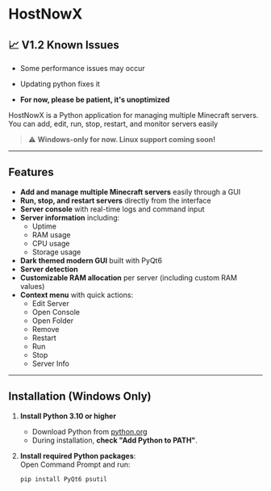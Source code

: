 # HostNowX

## 📈 V1.2 Known Issues

* Some performance issues may occur
* Updating python fixes it

* **For now, please be patient, it's unoptimized**

HostNowX is a Python application for managing multiple Minecraft servers. You can add, edit, run, stop, restart, and monitor servers easily

> ⚠️ **Windows-only for now. Linux support coming soon!**

---

## Features

- **Add and manage multiple Minecraft servers** easily through a GUI  
- **Run, stop, and restart servers** directly from the interface  
- **Server console** with real-time logs and command input  
- **Server information** including:
  - Uptime
  - RAM usage
  - CPU usage
  - Storage usage  
- **Dark themed modern GUI** built with PyQt6  
- **Server detection**
- **Customizable RAM allocation** per server (including custom RAM values)  
- **Context menu** with quick actions:
  - Edit Server
  - Open Console
  - Open Folder
  - Remove
  - Restart
  - Run
  - Stop
  - Server Info  

---

## Installation (Windows Only)

1. **Install Python 3.10 or higher**  
   - Download Python from [python.org](https://www.python.org/downloads/windows/)  
   - During installation, **check "Add Python to PATH"**.

2. **Install required Python packages**:  
   Open Command Prompt and run:
   ```cmd
   pip install PyQt6 psutil
